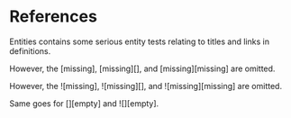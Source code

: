 # References

Entities contains some serious entity tests relating to titles and links
in definitions.

However, the [missing], [missing][], and [missing][missing] are omitted.

However, the ![missing], ![missing][], and ![missing][missing] are omitted.

Same goes for [][empty] and ![][empty].

[foo]: http://example.com "Example Domain"
